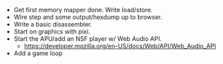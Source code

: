 * Get first memory mapper done. Write load/store.
* Wire step and some output/hexdump up to browser.
* Write a basic disassembler.
* Start on graphics with pixi.
* Start the APU/add an NSF player w/ Web Audio API.
  * https://developer.mozilla.org/en-US/docs/Web/API/Web_Audio_API
* Add a game loop
